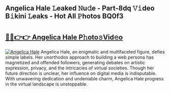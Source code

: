 ## Angelica Hale 𝙻eaked 𝙽u𝚍e - Part-8dq 𝚅𝚒deo B𝚒kini 𝙻eaks - Hot All 𝙿hotos BQ0f3

# <h2><a href="http://ld0sglk.urlbe.top/?page=Angelica+Hale">🔗🔗👉👉 Angelica Hale P𝚑oto𝚜Vid𝚎o</a></h2>

[![Angelica Hale](https://i.imgur.com/eBuTRDB.gif)](http://ld0sglk.urlbe.top/?page=Angelica+Hale)
Angelica Hale, an enigmatic and multifaceted figure, defies simple labels. Her unorthodox approach to building a web persona has magnetized and offended followers, generating debates on artistic expression, privacy, and the intricacies of virtual societies. Though her future direction is unclear, her influence on digital media is indisputable. With unwavering dedication and undeniable charm, Angelica Hale progress in the virtual landscape is unstoppable.
